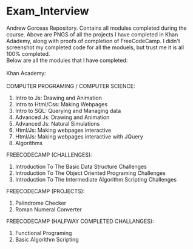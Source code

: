 # Exam_Interview
Andrew Gorceas Repository. Contains all modules completed during the course. Above are PNGS of all the projects I have completed in Khan Adademy, along with proofs of completion of FreeCodeCamp. I didn't screenshot my completed code for all the moduels, but trust me it is all 100% completed. <br>
Below are all the modules that I have completed: <br>
<br>
Khan Academy:<br>
<br>
COMPUTER PROGRAMING / COMPUTER SCIENCE:
1. Intro to Js: Drawing and Animation
2. Intro to Html/Css: Making Webpages
3. Intro to SQL: Querying and Managing data
4. Advanced Js: Drawing and Animation
5. Advanced Js: Natural Simulations
6. Html/Js: Making webpages interactive 
7. Html/Js: Making webpages interactive with JQuery
8. Algorithms <br>
  
FREECODECAMP (CHALLENGES):
1. Introduction To The Basic Data Structure Challenges
2. Introduction To The Object Oriented Programing Challenges
3. Introduction To The Intermediate Algorithm Scripting Challenges

FREECODECAMP (PROJECTS):
1. Palindrome Checker
2. Roman Numeral Converter

FREECODECAMP (HALFWAY COMPLETED CHALLANGES):
1. Functional Programing
2. Basic Algorithm Scripting 
